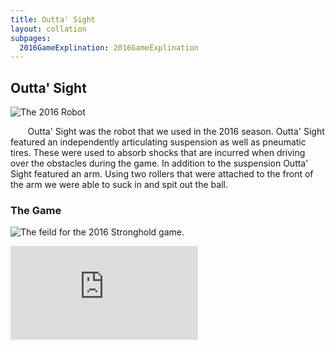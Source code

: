 ```yaml
---
title: Outta' Sight
layout: collation
subpages:
  2016GameExplination: 2016GameExplination
---
```


Outta' Sight
---

![The 2016 Robot](/first/images/2016Robot/2016Robot.jpg)

&nbsp;&nbsp;&nbsp;&nbsp;&nbsp;&nbsp;&nbsp;Outta' Sight was the robot that we used in the 2016 season. Outta' Sight featured an independently articulating suspension as well as pneumatic tires. These were used to absorb shocks that are incurred when driving over the obstacles during the game. In addition to the suspension Outta' Sight featured an arm. Using two rollers that were attached to the front of the arm we were able to suck in and spit out the ball.

### The Game

![The feild for the 2016 Stronghold game.](/first/images/2016Robot/Competition.jpg)

<otherfile id="2016GameExplination" > </otherfile>

<div class="maxAspectKeep">
  <iframe src="https://www.youtube.com/embed/VqOKzoHJDjA?rel=0" frameborder="0" allowfullscreen></iframe>
</div>
